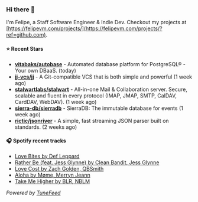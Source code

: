 ### Hi there 👋

I'm Felipe, a Staff Software Engineer & Indie Dev. Checkout my projects at [https://felipevm.com/projects/](https://felipevm.com/projects/?ref=github.com).

#### ⭐ Recent Stars
- **[vitabaks/autobase](https://github.com/vitabaks/autobase)** - Automated database platform for PostgreSQL® - Your own DBaaS. (today)
- **[jj-vcs/jj](https://github.com/jj-vcs/jj)** - A Git-compatible VCS that is both simple and powerful (1 week ago)
- **[stalwartlabs/stalwart](https://github.com/stalwartlabs/stalwart)** - All-in-one Mail &amp; Collaboration server. Secure, scalable and fluent in every protocol (IMAP, JMAP, SMTP, CalDAV, CardDAV, WebDAV). (1 week ago)
- **[sierra-db/sierradb](https://github.com/sierra-db/sierradb)** - SierraDB: The immutable database for events (1 week ago)
- **[rictic/jsonriver](https://github.com/rictic/jsonriver)** - A simple, fast streaming JSON parser built on standards. (2 weeks ago)

#### 🎧 Spotify recent tracks
- [Love Bites by Def Leppard](https://open.spotify.com/track/4qWizh4UB8BuSypZ3T1zAz)
- [Rather Be (feat. Jess Glynne) by Clean Bandit, Jess Glynne](https://open.spotify.com/track/3s4U7OHV7gnj42VV72eSZ6)
- [Love Cost by Zach Golden, QBSmith](https://open.spotify.com/track/50OkYBKaEf9H4apzq5opHj)
- [Aloha by Møme, Merryn Jeann](https://open.spotify.com/track/7IfOWyh4jTfkcGVrXKVNq0)
- [Take Me Higher by BLR, NBLM](https://open.spotify.com/track/4kDyJVeJYDe1rJ8yQY2Dal)

_Powered by [TuneFeed](https://tunefeed.app?ref=github.com)_
